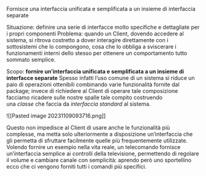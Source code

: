 Fornisce una interfaccia unificata e semplificata a un insieme di interfaccia separate

Situazione: definire una serie di interfacce molto specifiche e dettagliate per i propri componenti 
Problema: quando un Client, dovendo accedere al sistema, si ritrova costretto a dover interagire direttamente con i sottosistemi che lo compongono, cosa che lo obbliga a sviscerare i funzionamenti interni dello stesso per ottenere un comportamento tutto sommato semplice.

Scopo: **fornire un’interfaccia unificata e semplificata a un insieme di interfacce separate**
Spesso infatti l’uso comune di un sistema si riduce un paio di operazioni ottenibili combinando varie funzionalità fornite dal package; invece di richiedere al Client di operare tale composizione facciamo ricadere sulle nostre spalle tale compito costruendo una _classe_ che faccia da _interfaccia standard_ al sistema.

![[Pasted image 20231109093716.png]]

Questo non impedisce al Client di usare anche le funzionalità più complesse, ma metta solo ulteriormente a disposizione un’interfaccia che gli permetta di sfruttare facilmente quelle più frequentemente utilizzate. 
Volendo fornire un esempio nella vita reale, un telecomando fornisce un’interfaccia semplice ai controlli della televisione, permettendo di regolare il volume e cambiare canale con semplicità: aprendo però uno sportellino ecco che ci vengono forniti tutti i comandi più specifici.